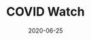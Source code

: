 ---
title: COVID Watch
date: '2020-06-25'
area: clinical
subdomain: Remote Monitoring
authors:
  - authorimage: /images/uploads/anna.morgan.jpg
    authorname: 'Anna Morgan, MD'
    authorrole: Medical Director, COVID Watch
  - authorimage: /images/uploads/DavidDo.jpg
    authorname: 'David Asch, MD'
    authorrole: Principal Lead
summary: >-
  A Penn Medicine program that automatically checks in with patients at risk for complications of COVID-19 who are self-isolating at home. Patients are monitored 24x7 via text message and escalations managed by a nursing team with full EHR Integration. 
results:
  - result: >-
      20,000+ patients managed   
  - result: >-
      Reduced mortality by 68%
  - result: >-
      $2.3 Million savings over 100 days
  - result: >-
      Patient NPS score of 80 
  - result: >-
      Call backs within 30 mins           
features:
  - feature: SMS Conversations
  - feature: EHR Integration
spotlight: true
pubs:
  - pubURL: 'https://catalyst.nejm.org/doi/full/10.1056/CAT.20.0342'
    pubname: >-
      Remote Monitoring of Patients with Covid-19: Design, implementation, and outcomes of the first 3,000 patients in COVID Watch
  - pubURL: 'https://www.acpjournals.org/doi/10.7326/M21-2019'
    pubname: >-
      Comparative Effectiveness of an Automated Text Messaging Service for Monitoring COVID-19 at Home
condition: COVID-19
intervention: Remote monitoring
outcome: Efficient resource utilization while ensuring patient safety
dedicatedpage: false
externalurl: https://covidwatch.waytohealth.org/
label: Standard of Care 
image: /images/dailycheckin2.jpg
solution_area: COVID-19 Response Solutions
---